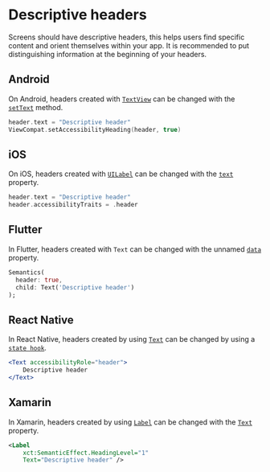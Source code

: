 # Descriptive headers

Screens should have descriptive headers, this helps users find specific content and orient themselves within your app. It is recommended to put distinguishing information at the beginning of your headers.

## Android

On Android, headers created with [`TextView`](https://developer.android.com/reference/android/widget/TextView) can be changed with the [`setText`](https://developer.android.com/reference/android/widget/TextView#setText(java.lang.CharSequence)) method.

```kotlin
header.text = "Descriptive header"
ViewCompat.setAccessibilityHeading(header, true)
```

## iOS

On iOS, headers created with [`UILabel`](https://developer.apple.com/documentation/uikit/uilabel) can be changed with the [`text`](https://developer.apple.com/documentation/uikit/uilabel/1620538-text) property.

```swift
header.text = "Descriptive header"
header.accessibilityTraits = .header
```

## Flutter

In Flutter, headers created with `Text` can be changed with the unnamed [`data`](https://api.flutter.dev/flutter/widgets/Text/data.html) property.

```dart
Semantics(
  header: true,
  child: Text('Descriptive header')
);
```

## React Native

In React Native, headers created by using [`Text`](https://reactnative.dev/docs/text) can be changed by using a [`state hook`](https://reactjs.org/docs/hooks-state.html).

```jsx
<Text accessibilityRole="header">
    Descriptive header
</Text>
```

## Xamarin

In Xamarin, headers created by using [`Label`](https://learn.microsoft.com/en-us/dotnet/api/xamarin.forms.label?view=xamarin-forms) can be changed with the [`Text`](https://learn.microsoft.com/en-us/dotnet/api/xamarin.forms.label.textproperty?view=xamarin-forms) property.

```xml
<Label 
    xct:SemanticEffect.HeadingLevel="1"
    Text="Descriptive header" />
```
